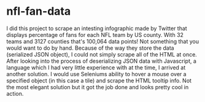 # nfl-fan-data

I did this project to scrape an intesting infographic made by Twitter that displays percentage of fans for each NFL team by US county. With 32 teams and 3127 counties that's 100,064 data points! Not something that you would want to do by hand. Because of the way they store the data (serialized JSON object), I could not simply scrape all of the HTML at once. After looking into the process of deserializing JSON data with Javascript, a language which I had very little experience with at the time, I arrived at another solution. I would use Seleniums ability to hover a mouse over a specified object (in this case a tile) and scrape the HTML tooltip info. Not the most elegant solution but it got the job done and looks pretty cool in action.
